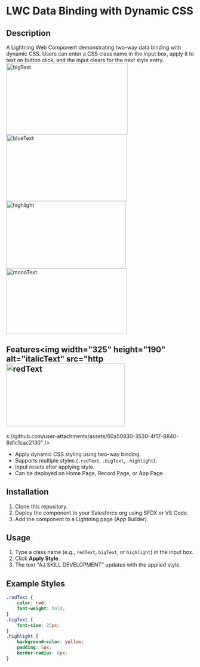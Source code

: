 # LWC Data Binding with Dynamic CSS

## Description
A Lightning Web Component demonstrating two-way data binding with dynamic CSS. Users can enter a CSS class name in the input box, apply it to text on button click, and the input clears for the next style entry.
<img width="325" height="190" alt="bigText" src="https://github.com/user-attachments/assets/3905cdb2-b5ca-440d-8b81-ef4c78a8e278" />
<img width="323" height="179" alt="blueText" src="https://github.com/user-attachments/assets/49c14364-b856-4dcc-a828-a969408fc397" />
<img width="320" height="180" alt="highlight" src="https://github.com/user-attachments/assets/f7904de7-c003-4361-9238-55acabb81e93" />
<img width="323" height="176" alt="monoText" src="https://github.com/user-attachments/assets/13dcc63d-4521-4ca5-96fb-008f3c1b8081" />

## Features<img width="325" height="190" alt="italicText" src="http<img width="317" height="168" alt="redText" src="https://github.com/user-attachments/assets/f4e175e3-40ad-483a-bb5d-5c5cba59f73f" />
s://github.com/user-attachments/assets/60a50830-3530-4f17-8840-8d1c1cac2130" />

- Apply dynamic CSS styling using two-way binding.
- Supports multiple styles (`.redText`, `.bigText`, `.highlight`).
- Input resets after applying style.
- Can be deployed on Home Page, Record Page, or App Page.

## Installation
1. Clone this repository.
2. Deploy the component to your Salesforce org using SFDX or VS Code.
3. Add the component to a Lightning page (App Builder).

## Usage
1. Type a class name (e.g., `redText`, `bigText`, or `highlight`) in the input box.
2. Click **Apply Style**.
3. The text "AJ SKILL DEVELOPMENT" updates with the applied style.

## Example Styles
```css
.redText {
    color: red;
    font-weight: bold;
}
.bigText {
    font-size: 25px;
}
.highlight {
    background-color: yellow;
    padding: 5px;
    border-radius: 8px;
}
